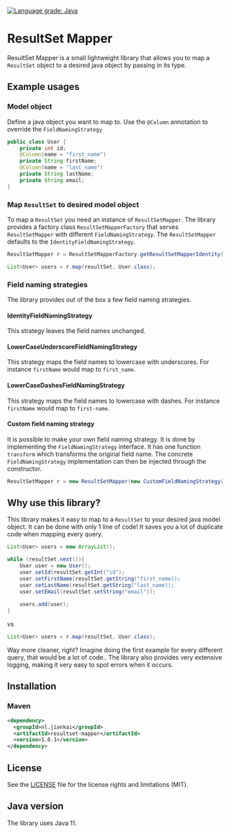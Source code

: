 [![Language grade: Java](https://img.shields.io/lgtm/grade/java/g/jzheng2017/resultset-mapper.svg?logo=lgtm&logoWidth=18)](https://lgtm.com/projects/g/jzheng2017/resultset-mapper/context:java)
# ResultSet Mapper
ResultSet Mapper is a small lightweight library that allows you to map a `ResultSet` object to a desired java object by passing in its type.
## Example usages
### Model object
Define a java object you want to map to. Use the `@Column` annotation to override the `FieldNamingStrategy`
```java
public class User {
    private int id;
    @Column(name = "first_name")
    private String firstName;
    @Column(name = "last_name")
    private String lastName;
    private String email;
}
```

### Map `ResultSet` to desired model object 
To map a `ResultSet` you need an instance of `ResultSetMapper`. The library provides a factory class `ResultSetMapperFactory` that serves `ResultSetMapper` with different `FieldNamingStrategy`. The `ResultSetMapper` defaults to the `IdentityFieldNamingStrategy`.
```java
ResultSetMapper r = ResultSetMapperFactory.getResultSetMapperIdentity();

List<User> users = r.map(resultSet, User.class);
```
### Field naming strategies
The library provides out of the box a few field naming strategies.
#### IdentityFieldNamingStrategy
This strategy leaves the field names unchanged.
#### LowerCaseUnderscoreFieldNamingStrategy
This strategy maps the field names to lowercase with underscores. For instance `firstName` would map to `first_name`.
#### LowerCaseDashesFieldNamingStrategy
This strategy maps the field names to lowercase with dashes. For instance `firstName` would map to `first-name`.
#### Custom field naming strategy
It is possible to make your own field naming strategy. It is done by implementing the `FieldNamingStrategy` interface. It has one function `transform` which transforms the original field name. The concrete `FieldNamingStrategy` implementation can then be injected through the constructor.
```java
ResultSetMapper r = new ResultSetMapper(new CustomFieldNamingStrategy());
```
## Why use this library?
This library makes it easy to map to a `ResultSet` to your desired java model object. It can be done with only 1 line of code! It saves you a lot of duplicate code when mapping every query.
```java
List<User> users = new ArrayList();

while (resultSet.next()){
    User user = new User();
    user.setId(resultSet.getInt("id");
    user.setFirstName(resultSet.getString("first_name));
    user.setLastName(resultSet.getString("last_name));
    user.setEmail(resultSet.setString("email"));
    
    users.add(user);
}
```
vs
```java
List<User> users = r.map(resultSet, User.class);
```
Way more cleaner, right? Imagine doing the first example for every different query, that would be a lot of code.. The library also provides very extensive logging, making it very easy to spot errors when it occurs.
## Installation
### Maven
```xml
<dependency>
  <groupId>nl.jiankai</groupId>
  <artifactId>resultset-mapper</artifactId>
  <version>1.0.1</version>
</dependency>
```
## License
See the [LICENSE](https://github.com/jzheng2017/resultset-mapper/blob/main/LICENSE) file for the license rights and limitations (MIT).
## Java version
The library uses Java 11.
